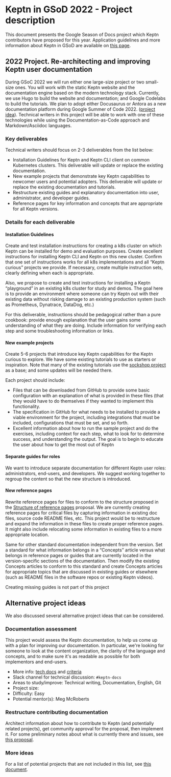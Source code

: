 # Keptn in GSoD 2022 - Project description

This document presents the Google Season of Docs project
which Keptn contributors have proposed for this year.
Application guidelines and more information about Keptn
in GSoD are available on [this page](../README.md).

## 2022 Project. Re-architecting and improving Keptn user documentation

During GSoC 2022 we will run either one large-size project or two small-size ones.
You will work with the static Keptn website and the documentation engine based on the modern technology stack.
Currently, we use Hugo to build the website and documentation; and Google Codelabs to build the tutorials.
We plan to adopt either Docusaurus or Antora as a new documentation platform during Google Summer of Code 2022.
([project idea](https://github.com/keptn/community/blob/main/mentorship/gsoc/2022/project-ideas.md#new-documentation-site-engine)).
Technical writers in this project will be able to work with one of these technologies while
using the Documentation-as-Code approach and Markdown/Asciidoc languages.

### Key deliverables

Technical writers should focus on 2-3 deliverables from the list below:

- Installation Guidelines for Keptn and Keptn CLI client on common Kubernetes clusters.
  This deliverable will update or replace the existing documentation.
- New example projects that demonstrate key Keptn capabilities to newcomer users and potential adopters.
  This deliverable will update or replace the existing documentation and tutorials.
- Restructure existing guides and explanatory documentation into user, administrator,
  and developer guides.
- Reference pages for key information and concepts that are appropriate for all Keptn versions.

### Details for each deliverable

#### Installation Guidelines

Create and test installation instructions for creating a k8s cluster on which Keptn can be installed for demo and evaluation purposes.
Create excellent instructions for installing Keptn CLI and Keptn on this new cluster.
Confirm that one set of instructions works for all k8s implementations and all “Keptn curious” projects we provide. 
If necessary, create multiple instruction sets, clearly defining when each is appropriate.

Also, we propose to create and test instructions for installing a Keptn “playground” in an existing k8s cluster for study and demos. 
The goal here is to provide an environment where someone can try Keptn out with their existing data without risking damage to an existing production system (such as Prometheus, Dynatrace, DataDog, etc.)

For this deliverable, instructions should be pedagogical rather than a pure cookbook:
provide enough explanation that the user gains some understanding of what they are doing.
Include information for verifying each step and some troubleshooting information or links.

#### New example projects

Create 5-6 projects that introduce key Keptn capabilities for the Keptn curious to explore. 
We have some existing tutorials to use as starters or inspiration. 
Note that many of the existing tutorials use the [sockshop project](https://github.com/keptn-demo/sockshop) as a base;
and some updates will be needed there.

Each project should include:

- Files that can be downloaded from GitHub to provide some basic configuration with an explanation of what is provided in these files (that they would have to do themselves if they wanted to implement this functionality.
- The specification in GitHub for what needs to be installed to provide a viable environment for the project, including integrations that must be included, configurations that must be set, and so forth.
- Excellent information about how to run the sample project and do the exercises, including context for each step, what to look for to determine success, and understanding the output.  The goal is to begin to educate the user about how to get the most out of Keptn

#### Separate guides for roles

We want to introduce separate documentation for different Keptn user roles: 
administrators, end-users, and developers.
We suggest working together to regroup the content so that the new structure is introduced.

#### New reference pages

Rewrite reference pages for files to conform to the structure proposed in the [Structure of reference pages](https://docs.google.com/document/d/1rmSGUFsnYuNc_BGHGmkW-9iB3hrOYbMeA-mJmMOjGRk/edit?usp=sharing) proposal.
We are currently creating reference pages for critical files by capturing information in existing doc files, source code README files, etc.
This project would be to restructure and expand the information in these files to create proper reference pages.
It might also include relocating some information in existing files to a more appropriate location.

Same for other standard documentation independent from the version.
Set a standard for what information belongs in a “Concepts” article versus
what belongs in reference pages or guides that are currently
located in the version-specific sections of the documentation.
Then modify the existing Concepts articles to conform to this standard and create Concepts articles for appropriate topics that
are discussed in existing guides or elsewhere
(such as README files in the software repos or existing Keptn videos).

Creating missing guides is not part of this project

## Alternative project ideas

We also discussed several alternative project ideas that can be considered.

### Documentation assessment

This project would assess the Keptn documentation, to help us come up with a plan for improving our documentation. In particular, we're looking for someone to look at the content organization, the clarity of the language and concepts, and to make sure it's as readable as possible for both implementors and end-users.

- More info: [tech docs](https://github.com/cncf/techdocs/blob/main/assessments/howto.md) and [criteria](https://github.com/cncf/techdocs/blob/main/assessments/criteria.md)
- Slack channel for technical discussion: `#keptn-docs`
- Areas to study/improve: Technical writing, Documentation, English, Git
- Project size: 
- Difficulty: Easy
- Potential mentor(s): Meg McRoberts

### Restructure contributing documentation

Architect information about how to contribute to Keptn
(and potentially related projects),
get community approval for the proposal, then implement it. 
For some preliminary notes about what is currently there and issues, see
[this proposal](https://docs.google.com/document/d/10rhdsh3E-d4zYq1jJzS6cJM78x1ViyPvRZVkn-h4HgY/edit?usp=sharing).

### More ideas

For a list of potential projects that are not included in this list,
see [this document](https://docs.google.com/document/d/154zrnkUdUhyWyDB-Gs123JvbiYPb-zQDLaV2Oe0PC8A/edit#heading=h.ckoz6t2d3tab).
